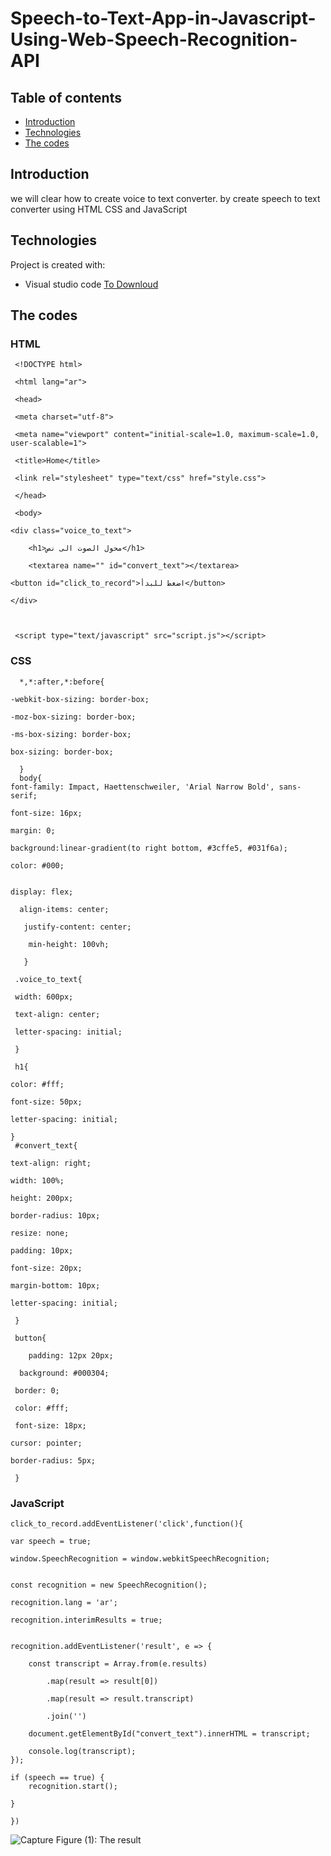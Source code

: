 # Speech-to-Text-App-in-Javascript-Using-Web-Speech-Recognition-API



## Table of contents
* [Introduction](#Introduction)
* [Technologies](#technologies)
* [The codes](#the-codes)




## Introduction

 we will clear how to create voice to text converter. by create speech to text converter using HTML CSS and JavaScript


## Technologies
Project is created with:
* Visual studio code  [To Downloud](https://code.visualstudio.com/)
	
## The codes

### HTML

     <!DOCTYPE html>

     <html lang="ar">

     <head>

     <meta charset="utf-8">

     <meta name="viewport" content="initial-scale=1.0, maximum-scale=1.0, user-scalable=1">

     <title>Home</title>

     <link rel="stylesheet" type="text/css" href="style.css">

     </head>

     <body>

	<div class="voice_to_text"> 
	
		<h1>محول الصوت الى نص</h1>
		
        <textarea name="" id="convert_text"></textarea>
	
    <button id="click_to_record">اضغط للبدأ</button>
    
    </div>



     <script type="text/javascript" src="script.js"></script>

   </body>

   </html>


   
    
### CSS

      *,*:after,*:before{

	-webkit-box-sizing: border-box;
	
	-moz-box-sizing: border-box;
	
	-ms-box-sizing: border-box;
	
	box-sizing: border-box;
	
      }
      body{
	font-family: Impact, Haettenschweiler, 'Arial Narrow Bold', sans-serif;
	
	font-size: 16px;
	
	margin: 0;
	
	background:linear-gradient(to right bottom, #3cffe5, #031f6a);
	
	color: #000;
	
	
	display: flex;

      align-items: center;
  
       justify-content: center;
  
        min-height: 100vh;
  
       }

     .voice_to_text{

     width: 600px;
  
     text-align: center;
  
     letter-spacing: initial;
  
     }

     h1{

	color: #fff;
	
	font-size: 50px;
	
    letter-spacing: initial;
    
    }
     #convert_text{

    text-align: right;  
  
    width: 100%;
  
    height: 200px;
  
    border-radius: 10px;
  
    resize: none;
  
    padding: 10px;
  
    font-size: 20px;
  
    margin-bottom: 10px;
  
    letter-spacing: initial;
  
     }

     button{

     	padding: 12px 20px;
    	
      background: #000304;
  
     border: 0;
  
     color: #fff;
  
     font-size: 18px;
  
    cursor: pointer;
  
    border-radius: 5px;
  
     }


  

### JavaScript

    click_to_record.addEventListener('click',function(){
    
    var speech = true;
    
    window.SpeechRecognition = window.webkitSpeechRecognition;
    

    const recognition = new SpeechRecognition();
    
    recognition.lang = 'ar';
    
    recognition.interimResults = true;
    

    recognition.addEventListener('result', e => {
    
        const transcript = Array.from(e.results)
	
            .map(result => result[0])
	    
            .map(result => result.transcript)
	    
            .join('')

        document.getElementById("convert_text").innerHTML = transcript;
	
        console.log(transcript);
    });
    
    if (speech == true) {
        recognition.start();
    
    }
    
    })

![Capture](https://user-images.githubusercontent.com/64277741/180607258-9e2c643d-a29e-48a7-b0a1-475ab01ad6b9.PNG)
Figure (1): The result 
